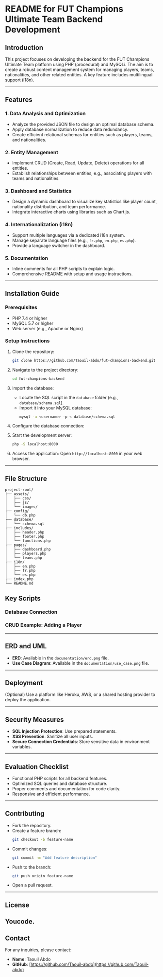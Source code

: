 # README for FUT Champions Ultimate Team Backend Development

## Introduction
This project focuses on developing the backend for the FUT Champions Ultimate Team platform using PHP (procedural) and MySQLi. The aim is to create a robust content management system for managing players, teams, nationalities, and other related entities. A key feature includes multilingual support (i18n).

---

## Features
### 1. **Data Analysis and Optimization**
- Analyze the provided JSON file to design an optimal database schema.
- Apply database normalization to reduce data redundancy.
- Create efficient relational schemas for entities such as players, teams, and nationalities.

### 2. **Entity Management**
- Implement CRUD (Create, Read, Update, Delete) operations for all entities.
- Establish relationships between entities, e.g., associating players with teams and nationalities.

### 3. **Dashboard and Statistics**
- Design a dynamic dashboard to visualize key statistics like player count, nationality distribution, and team performance.
- Integrate interactive charts using libraries such as Chart.js.

### 4. **Internationalization (i18n)**
- Support multiple languages via a dedicated i18n system.
- Manage separate language files (e.g., `fr.php`, `en.php`, `es.php`).
- Provide a language switcher in the dashboard.

### 5. **Documentation**
- Inline comments for all PHP scripts to explain logic.
- Comprehensive README with setup and usage instructions.


---

## Installation Guide

### Prerequisites
- PHP 7.4 or higher
- MySQL 5.7 or higher
- Web server (e.g., Apache or Nginx)

### Setup Instructions
1. Clone the repository:
   ```bash
   git clone https://github.com/Taouil-abdo/fut-champions-backend.git
   ```

2. Navigate to the project directory:
   ```bash
   cd fut-champions-backend
   ```

3. Import the database:
   - Locate the SQL script in the `database` folder (e.g., `database/schema.sql`).
   - Import it into your MySQL database:
     ```bash
     mysql -u <username> -p < database/schema.sql
     ```

4. Configure the database connection:
   
5. Start the development server:
   ```bash
   php -S localhost:8000
   ```

6. Access the application:
   Open `http://localhost:8000` in your web browser.

---

## File Structure
```
project-root/
├── assets/
│   ├── css/
│   ├── js/
│   └── images/
├── config/
│   └── db.php
├── database/
│   └── schema.sql
├── includes/
│   ├── header.php
│   ├── footer.php
│   └── functions.php
├── pages/
│   ├── dashboard.php
│   ├── players.php
│   └── teams.php
├── i18n/
│   ├── en.php
│   ├── fr.php
│   └── es.php
├── index.php
└── README.md
```


## Key Scripts
### Database Connection
### CRUD Example: Adding a Player

---

## ERD and UML
- **ERD**: Available in the `documentation/erd.png` file.
- **Use Case Diagram**: Available in the `documentation/use_case.png` file.

---

## Deployment
(Optional)
Use a platform like Heroku, AWS, or a shared hosting provider to deploy the application.

---

## Security Measures
- **SQL Injection Protection**: Use prepared statements.
- **XSS Prevention**: Sanitize all user inputs.
- **Secure Connection Credentials**: Store sensitive data in environment variables.

---

## Evaluation Checklist
- Functional PHP scripts for all backend features.
- Optimized SQL queries and database structure.
- Proper comments and documentation for code clarity.
- Responsive and efficient performance.

---

## Contributing
- Fork the repository.
- Create a feature branch:
  ```bash
  git checkout -b feature-name
  ```
- Commit changes:
  ```bash
  git commit -m "Add feature description"
  ```
- Push to the branch:
  ```bash
  git push origin feature-name
  ```
- Open a pull request.

---

## License
Youcode.
---

## Contact
For any inquiries, please contact:
- **Name**: Taouil Abdo
- **GitHub**: [https://github.com/Taouil-abdo](https://github.com/Taouil-abdo)
